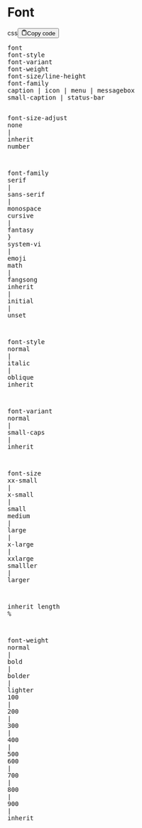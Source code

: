 <h1>Font</h1>
<div class="code-element"><div class="lang-line"><text>css</text><button class="copy-button" onclick="copyCode(this)"><svg stroke="currentColor" fill="none" stroke-width="2" viewBox="0 0 24 24" stroke-linecap="round" stroke-linejoin="round" class="h-4 w-4" height="1em" width="1em" xmlns="http://www.w3.org/2000/svg"><path d="M16 4h2a2 2 0 0 1 2 2v14a2 2 0 0 1-2 2H6a2 2 0 0 1-2-2V6a2 2 0 0 1 2-2h2"></path><rect x="8" y="2" width="8" height="4" rx="1" ry="1"></rect></svg><text>Copy code</text></button></div><div class="code"><div class="highlight"><pre><span></span><span class="nt">font</span>
<span class="nt">font-style</span>
<span class="nt">font-variant</span>
<span class="nt">font-weight</span>
<span class="nt">font-size</span><span class="o">/</span><span class="nt">line-height</span>
<span class="nt">font-family</span>
<span class="nt">caption</span><span class="w"> </span><span class="o">|</span><span class="w"> </span><span class="nt">icon</span><span class="w"> </span><span class="o">|</span><span class="w"> </span><span class="nt">menu</span><span class="w"> </span><span class="o">|</span><span class="w"> </span><span class="nt">messagebox</span>
<span class="nt">small-caption</span><span class="w"> </span><span class="o">|</span><span class="w"> </span><span class="nt">status-bar</span>

<span class="nt">font-size-adjust</span>
<span class="nt">none</span><span class="w"> </span><span class="o">|</span><span class="w"> </span><span class="nt">inherit</span>
<span class="nt">number</span>

<span class="nt">font-family</span>
<span class="nt">serif</span><span class="w"> </span><span class="o">|</span><span class="w"> </span><span class="nt">sans-serif</span><span class="w"> </span><span class="o">|</span><span class="w"> </span><span class="nt">monospace</span>
<span class="nt">cursive</span><span class="w"> </span><span class="o">|</span><span class="w"> </span><span class="nt">fantasy</span><span class="w"> </span><span class="err">}</span><span class="w"> </span><span class="nt">system-vi</span><span class="w"> </span><span class="o">|</span><span class="w"> </span><span class="nt">emoji</span>
<span class="nt">math</span><span class="w"> </span><span class="o">|</span><span class="w"> </span><span class="nt">fangsong</span>
<span class="nt">inherit</span><span class="w"> </span><span class="o">|</span><span class="w"> </span><span class="nt">initial</span><span class="w"> </span><span class="o">|</span><span class="w"> </span><span class="nt">unset</span>

<span class="nt">font-style</span>
<span class="nt">normal</span><span class="w"> </span><span class="o">|</span><span class="w"> </span><span class="nt">italic</span><span class="w"> </span><span class="o">|</span><span class="w"> </span><span class="nt">oblique</span>
<span class="nt">inherit</span>

<span class="nt">font-variant</span>
<span class="nt">normal</span><span class="w"> </span><span class="o">|</span><span class="w"> </span><span class="nt">small-caps</span><span class="w"> </span><span class="o">|</span><span class="w"> </span><span class="nt">inherit</span>

<span class="nt">font-size</span>
<span class="nt">xx-small</span><span class="w"> </span><span class="o">|</span><span class="w"> </span><span class="nt">x-small</span><span class="w"> </span><span class="o">|</span><span class="w"> </span><span class="nt">small</span>
<span class="nt">medium</span><span class="w"> </span><span class="o">|</span><span class="w"> </span><span class="nt">large</span><span class="w"> </span><span class="o">|</span><span class="w"> </span><span class="nt">x-large</span><span class="w"> </span><span class="o">|</span><span class="w"> </span><span class="nt">xxlarge</span>
<span class="nt">smalller</span><span class="w"> </span><span class="o">|</span><span class="w"> </span><span class="nt">larger</span>

<span class="nt">inherit</span>
<span class="nt">length</span>
<span class="o">%</span>

<span class="nt">font-weight</span>
<span class="nt">normal</span><span class="w"> </span><span class="o">|</span><span class="w"> </span><span class="nt">bold</span><span class="w"> </span><span class="o">|</span><span class="w"> </span><span class="nt">bolder</span><span class="w"> </span><span class="o">|</span><span class="w"> </span><span class="nt">lighter</span>
<span class="nt">100</span><span class="w"> </span><span class="o">|</span><span class="w"> </span><span class="nt">200</span><span class="w"> </span><span class="o">|</span><span class="w"> </span><span class="nt">300</span><span class="w"> </span><span class="o">|</span><span class="w"> </span><span class="nt">400</span><span class="w"> </span><span class="o">|</span><span class="w"> </span><span class="nt">500</span>
<span class="nt">600</span><span class="w"> </span><span class="o">|</span><span class="w"> </span><span class="nt">700</span><span class="w"> </span><span class="o">|</span><span class="w"> </span><span class="nt">800</span><span class="w"> </span><span class="o">|</span><span class="w"> </span><span class="nt">900</span><span class="w"> </span><span class="o">|</span><span class="w"> </span><span class="nt">inherit</span>
</pre></div></div></div>